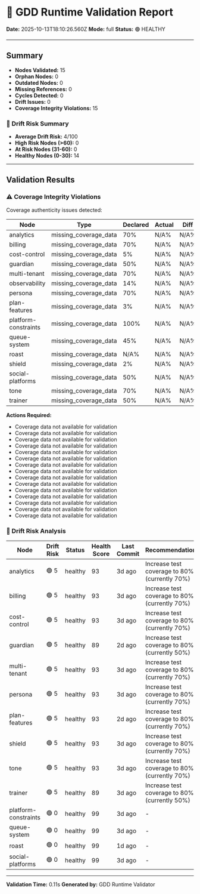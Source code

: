 # 🧩 GDD Runtime Validation Report

**Date:** 2025-10-13T18:10:26.560Z
**Mode:** full
**Status:** 🟢 HEALTHY

---

## Summary

- **Nodes Validated:** 15
- **Orphan Nodes:** 0
- **Outdated Nodes:** 0
- **Missing References:** 0
- **Cycles Detected:** 0
- **Drift Issues:** 0
- **Coverage Integrity Violations:** 15

### 🔮 Drift Risk Summary

- **Average Drift Risk:** 4/100
- **High Risk Nodes (>60):** 0
- **At Risk Nodes (31-60):** 0
- **Healthy Nodes (0-30):** 14

---

## Validation Results

### ⚠️ Coverage Integrity Violations

Coverage authenticity issues detected:

| Node | Type | Declared | Actual | Diff | Severity |
|------|------|----------|--------|------|----------|
| analytics | missing_coverage_data | 70% | N/A% | N/A% | warning |
| billing | missing_coverage_data | 70% | N/A% | N/A% | warning |
| cost-control | missing_coverage_data | 5% | N/A% | N/A% | warning |
| guardian | missing_coverage_data | 50% | N/A% | N/A% | warning |
| multi-tenant | missing_coverage_data | 70% | N/A% | N/A% | warning |
| observability | missing_coverage_data | 14% | N/A% | N/A% | warning |
| persona | missing_coverage_data | 70% | N/A% | N/A% | warning |
| plan-features | missing_coverage_data | 3% | N/A% | N/A% | warning |
| platform-constraints | missing_coverage_data | 100% | N/A% | N/A% | warning |
| queue-system | missing_coverage_data | 45% | N/A% | N/A% | warning |
| roast | missing_coverage_data | N/A% | N/A% | N/A% | warning |
| shield | missing_coverage_data | 2% | N/A% | N/A% | warning |
| social-platforms | missing_coverage_data | 50% | N/A% | N/A% | warning |
| tone | missing_coverage_data | 70% | N/A% | N/A% | warning |
| trainer | missing_coverage_data | 50% | N/A% | N/A% | warning |

**Actions Required:**
- Coverage data not available for validation
- Coverage data not available for validation
- Coverage data not available for validation
- Coverage data not available for validation
- Coverage data not available for validation
- Coverage data not available for validation
- Coverage data not available for validation
- Coverage data not available for validation
- Coverage data not available for validation
- Coverage data not available for validation
- Coverage data not available for validation
- Coverage data not available for validation
- Coverage data not available for validation
- Coverage data not available for validation
- Coverage data not available for validation

### 🔮 Drift Risk Analysis

| Node | Drift Risk | Status | Health Score | Last Commit | Recommendations |
|------|------------|--------|--------------|-------------|-----------------|
| analytics | 🟢 5 | healthy | 93 | 3d ago | Increase test coverage to 80%+ (currently 70%) |
| billing | 🟢 5 | healthy | 93 | 3d ago | Increase test coverage to 80%+ (currently 70%) |
| cost-control | 🟢 5 | healthy | 93 | 3d ago | Increase test coverage to 80%+ (currently 70%) |
| guardian | 🟢 5 | healthy | 89 | 2d ago | Increase test coverage to 80%+ (currently 50%) |
| multi-tenant | 🟢 5 | healthy | 93 | 3d ago | Increase test coverage to 80%+ (currently 70%) |
| persona | 🟢 5 | healthy | 93 | 3d ago | Increase test coverage to 80%+ (currently 70%) |
| plan-features | 🟢 5 | healthy | 93 | 2d ago | Increase test coverage to 80%+ (currently 70%) |
| shield | 🟢 5 | healthy | 93 | 3d ago | Increase test coverage to 80%+ (currently 70%) |
| tone | 🟢 5 | healthy | 93 | 3d ago | Increase test coverage to 80%+ (currently 70%) |
| trainer | 🟢 5 | healthy | 89 | 3d ago | Increase test coverage to 80%+ (currently 50%) |
| platform-constraints | 🟢 0 | healthy | 99 | 3d ago | - |
| queue-system | 🟢 0 | healthy | 99 | 3d ago | - |
| roast | 🟢 0 | healthy | 99 | 1d ago | - |
| social-platforms | 🟢 0 | healthy | 99 | 3d ago | - |

---

**Validation Time:** 0.11s
**Generated by:** GDD Runtime Validator
